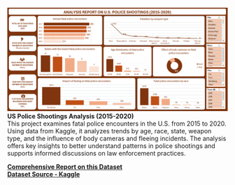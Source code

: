 ![Dashboard Preview](https://github.com/favy-codez/US-police-shootings-analysis-2015-2020-/blob/main/Dashboard%202.png?raw=true)
**US Police Shootings Analysis (2015-2020)**  
This project examines fatal police encounters in the U.S. from 2015 to 2020. Using data from Kaggle, it analyzes trends by age, race, state, weapon type, and the influence of body cameras and fleeing incidents. The analysis offers key insights to better understand patterns in police shootings and supports informed discussions on law enforcement practices.  

[**Comprehensive Report on this Dataset**](https://medium.com/@ezeliorafavour/us-police-shootings-analysis-2015-2020-analytical-insights-with-microsoft-excel-5a9c87615032)  
[**Dataset Source - Kaggle**](https://www.kaggle.com/datasets/ahsen1330/us-police-shootings)

